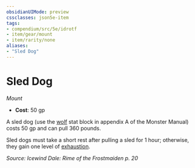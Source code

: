 ```yaml
---
obsidianUIMode: preview
cssclasses: json5e-item
tags:
- compendium/src/5e/idrotf
- item/gear/mount
- item/rarity/none
aliases: 
- "Sled Dog"
---
```

# Sled Dog
*Mount*  

- **Cost**: 50 gp

A sled dog (use the [wolf](Mechanics/bestiary/beast/wolf.md) stat block in appendix A of the Monster Manual) costs 50 gp and can pull 360 pounds.

Sled dogs must take a short rest after pulling a sled for 1 hour; otherwise, they gain one level of [exhaustion](Mechanics/Rules/conditions.md#Exhaustion).

*Source: Icewind Dale: Rime of the Frostmaiden p. 20*